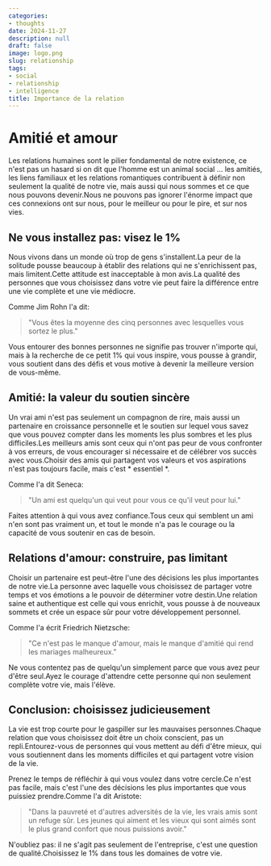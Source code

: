 ```yaml
---
categories:
- thoughts
date: 2024-11-27
description: null
draft: false
image: logo.png
slug: relationship
tags:
- social
- relationship
- intelligence
title: Importance de la relation
---
```


<!-- hash: 26d36a5898e1 -->
# Amitié et amour

Les relations humaines sont le pilier fondamental de notre existence, ce n'est pas un hasard si on dit que l'homme est un animal social ... les amitiés, les liens familiaux et les relations romantiques contribuent à définir non seulement la qualité de notre vie, mais aussi qui nous sommes et ce que nous pouvons devenir.Nous ne pouvons pas ignorer l'énorme impact que ces connexions ont sur nous, pour le meilleur ou pour le pire, et sur nos vies.

## Ne vous installez pas: visez le 1%

Nous vivons dans un monde où trop de gens s'installent.La peur de la solitude pousse beaucoup à établir des relations qui ne s'enrichissent pas, mais limitent.Cette attitude est inacceptable à mon avis.La qualité des personnes que vous choisissez dans votre vie peut faire la différence entre une vie complète et une vie médiocre.

Comme Jim Rohn l'a dit:
> "Vous êtes la moyenne des cinq personnes avec lesquelles vous sortez le plus."

Vous entourer des bonnes personnes ne signifie pas trouver n'importe qui, mais à la recherche de ce petit 1% qui vous inspire, vous pousse à grandir, vous soutient dans des défis et vous motive à devenir la meilleure version de vous-même.

## Amitié: la valeur du soutien sincère

Un vrai ami n'est pas seulement un compagnon de rire, mais aussi un partenaire en croissance personnelle et le soutien sur lequel vous savez que vous pouvez compter dans les moments les plus sombres et les plus difficiles.Les meilleurs amis sont ceux qui n'ont pas peur de vous confronter à vos erreurs, de vous encourager si nécessaire et de célébrer vos succès avec vous.Choisir des amis qui partagent vos valeurs et vos aspirations n'est pas toujours facile, mais c'est * essentiel *.

Comme l'a dit Seneca:
> "Un ami est quelqu'un qui veut pour vous ce qu'il veut pour lui."

Faites attention à qui vous avez confiance.Tous ceux qui semblent un ami n'en sont pas vraiment un, et tout le monde n'a pas le courage ou la capacité de vous soutenir en cas de besoin.

## Relations d'amour: construire, pas limitant

Choisir un partenaire est peut-être l'une des décisions les plus importantes de notre vie.La personne avec laquelle vous choisissez de partager votre temps et vos émotions a le pouvoir de déterminer votre destin.Une relation saine et authentique est celle qui vous enrichit, vous pousse à de nouveaux sommets et crée un espace sûr pour votre développement personnel.

Comme l'a écrit Friedrich Nietzsche:
> "Ce n'est pas le manque d'amour, mais le manque d'amitié qui rend les mariages malheureux."

Ne vous contentez pas de quelqu'un simplement parce que vous avez peur d'être seul.Ayez le courage d'attendre cette personne qui non seulement complète votre vie, mais l'élève.

## Conclusion: choisissez judicieusement

La vie est trop courte pour le gaspiller sur les mauvaises personnes.Chaque relation que vous choisissez doit être un choix conscient, pas un repli.Entourez-vous de personnes qui vous mettent au défi d'être mieux, qui vous soutiennent dans les moments difficiles et qui partagent votre vision de la vie.

Prenez le temps de réfléchir à qui vous voulez dans votre cercle.Ce n'est pas facile, mais c'est l'une des décisions les plus importantes que vous puissiez prendre.Comme l'a dit Aristote:
> "Dans la pauvreté et d'autres adversités de la vie, les vrais amis sont un refuge sûr. Les jeunes qui aiment et les vieux qui sont aimés sont le plus grand confort que nous puissions avoir."

N'oubliez pas: il ne s'agit pas seulement de l'entreprise, c'est une question de qualité.Choisissez le 1% dans tous les domaines de votre vie.

